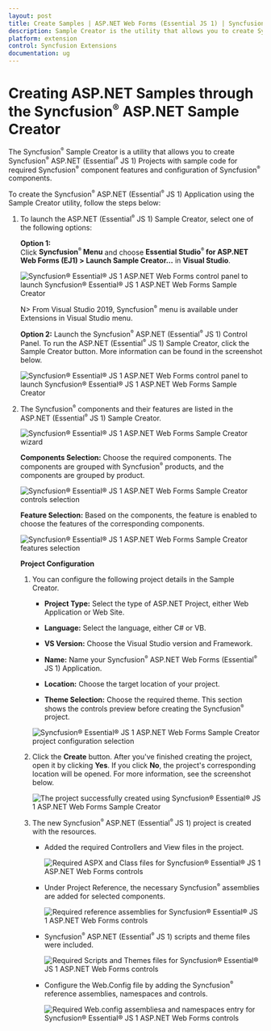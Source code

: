 ```yaml
---
layout: post
title: Create Samples | ASP.NET Web Forms (Essential JS 1) | Syncfusion
description: Sample Creator is the utility that allows you to create Syncfusion ASP.NET WebForms (Essential JS 1) Projects along with the samples
platform: extension
control: Syncfusion Extensions
documentation: ug
---
```


# Creating ASP.NET Samples through the Syncfusion<sup style="font-size:70%">&reg;</sup> ASP.NET Sample Creator

The Syncfusion<sup style="font-size:70%">&reg;</sup> Sample Creator is a utility that allows you to create Syncfusion<sup style="font-size:70%">&reg;</sup> ASP.NET (Essential<sup style="font-size:70%">&reg;</sup> JS 1) Projects with sample code for required Syncfusion<sup style="font-size:70%">&reg;</sup> component features and configuration of Syncfusion<sup style="font-size:70%">&reg;</sup> components.

To create the Syncfusion<sup style="font-size:70%">&reg;</sup> ASP.NET (Essential<sup style="font-size:70%">&reg;</sup> JS 1) Application using the Sample Creator utility, follow the steps below:

1. To launch the ASP.NET (Essential<sup style="font-size:70%">&reg;</sup> JS 1) Sample Creator, select one of the following options:

   **Option 1:**  
   Click **Syncfusion<sup style="font-size:70%">&reg;</sup> Menu** and choose **Essential Studio<sup style="font-size:70%">&reg;</sup> for ASP.NET Web Forms (EJ1) > Launch Sample Creator…** in **Visual Studio**.

   ![Syncfusion<sup style="font-size:70%">&reg;</sup> Essential<sup style="font-size:70%">&reg;</sup> JS 1 ASP.NET Web Forms control panel to launch Syncfusion<sup style="font-size:70%">&reg;</sup> Essential<sup style="font-size:70%">&reg;</sup> JS 1 ASP.NET Web Forms Sample Creator](Create-Samples_images/Syncfusion_Menu_Sample_Creator.png)

   N> From Visual Studio 2019, Syncfusion<sup style="font-size:70%">&reg;</sup> menu is available under Extensions in Visual Studio menu.

   **Option 2:**
   Launch the Syncfusion<sup style="font-size:70%">&reg;</sup> ASP.NET (Essential<sup style="font-size:70%">&reg;</sup> JS 1) Control Panel. To run the ASP.NET (Essential<sup style="font-size:70%">&reg;</sup> JS 1) Sample Creator, click the Sample Creator button. More information can be found in the screenshot below.

   ![Syncfusion<sup style="font-size:70%">&reg;</sup> Essential<sup style="font-size:70%">&reg;</sup> JS 1 ASP.NET Web Forms control panel to launch Syncfusion<sup style="font-size:70%">&reg;</sup> Essential<sup style="font-size:70%">&reg;</sup> JS 1 ASP.NET Web Forms Sample Creator](Create-Samples_images/SampleCreator-img1.png)

2. The Syncfusion<sup style="font-size:70%">&reg;</sup> components and their features are listed in the ASP.NET (Essential<sup style="font-size:70%">&reg;</sup> JS 1) Sample Creator.

   ![Syncfusion<sup style="font-size:70%">&reg;</sup> Essential<sup style="font-size:70%">&reg;</sup> JS 1 ASP.NET Web Forms Sample Creator wizard](Create-Samples_images/SampleCreator-img2.png)

   **Components Selection:** Choose the required components. The components are grouped with Syncfusion<sup style="font-size:70%">&reg;</sup> products, and the components are grouped by product.

   ![Syncfusion<sup style="font-size:70%">&reg;</sup> Essential<sup style="font-size:70%">&reg;</sup> JS 1 ASP.NET Web Forms Sample Creator controls selection](Create-Samples_images/SampleCreator-img3.jpeg)

   **Feature Selection:** Based on the components, the feature is enabled to choose the features of the corresponding components.

   ![Syncfusion<sup style="font-size:70%">&reg;</sup> Essential<sup style="font-size:70%">&reg;</sup> JS 1 ASP.NET Web Forms Sample Creator features selection](Create-Samples_images/SampleCreator-img4.jpeg)

   **Project Configuration**

   1. You can configure the following project details in the Sample Creator.

      * **Project Type:** Select the type of ASP.NET Project, either Web Application or Web Site.

      * **Language:** Select the language, either C# or VB.

      * **VS Version:** Choose the Visual Studio version and Framework.

      * **Name:** Name your Syncfusion<sup style="font-size:70%">&reg;</sup> ASP.NET Web Forms (Essential<sup style="font-size:70%">&reg;</sup> JS 1) Application.

      * **Location:** Choose the target location of your project.

      * **Theme Selection:** Choose the required theme. This section shows the controls preview before creating the Syncfusion<sup style="font-size:70%">&reg;</sup> project.

      ![Syncfusion<sup style="font-size:70%">&reg;</sup> Essential<sup style="font-size:70%">&reg;</sup> JS 1 ASP.NET Web Forms Sample Creator project configuration selection](Create-Samples_images/SampleCreator-img5.png)

   2. Click the **Create** button. After you've finished creating the project, open it by clicking **Yes**. If you click **No**, the project's corresponding location will be opened. For more information, see the screenshot below.

      ![The project successfully created using Syncfusion<sup style="font-size:70%">&reg;</sup> Essential<sup style="font-size:70%">&reg;</sup> JS 1 ASP.NET Web Forms Sample Creator](Create-Samples_images/SampleCreator-img6.png)

   3. The new Syncfusion<sup style="font-size:70%">&reg;</sup> ASP.NET (Essential<sup style="font-size:70%">&reg;</sup> JS 1) project is created with the resources.

      * Added the required Controllers and View files in the project.

        ![Required ASPX and Class files for Syncfusion<sup style="font-size:70%">&reg;</sup> Essential<sup style="font-size:70%">&reg;</sup> JS 1 ASP.NET Web Forms controls](Create-Samples_images/SampleCreator-img7.png)

      * Under Project Reference, the necessary Syncfusion<sup style="font-size:70%">&reg;</sup> assemblies are added for selected components.

        ![Required reference assemblies for Syncfusion<sup style="font-size:70%">&reg;</sup> Essential<sup style="font-size:70%">&reg;</sup> JS 1 ASP.NET Web Forms controls](Create-Samples_images/SampleCreator-img8.png)

      * Syncfusion<sup style="font-size:70%">&reg;</sup> ASP.NET (Essential<sup style="font-size:70%">&reg;</sup> JS 1) scripts and theme files were included.

        ![Required Scripts and Themes files for Syncfusion<sup style="font-size:70%">&reg;</sup> Essential<sup style="font-size:70%">&reg;</sup> JS 1 ASP.NET Web Forms controls](Create-Samples_images/SampleCreator-img9.png)

      * Configure the Web.Config file by adding the Syncfusion<sup style="font-size:70%">&reg;</sup> reference assemblies, namespaces and controls.

        ![Required Web.config assembliesa and namespaces entry for Syncfusion<sup style="font-size:70%">&reg;</sup> Essential<sup style="font-size:70%">&reg;</sup> JS 1 ASP.NET Web Forms controls](Create-Samples_images/SampleCreator-img10.png)


   

